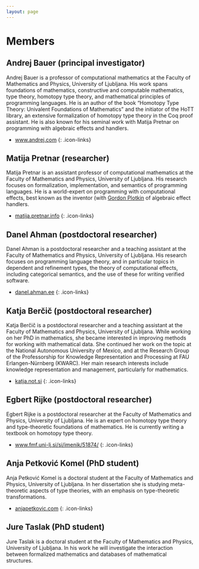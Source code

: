 ```yaml
---
layout: page
---
```


# Members

## Andrej Bauer (principal investigator)

Andrej Bauer is a professor of computational mathematics at the Faculty of Mathematics and Physics, University of Ljubljana. His work spans foundations of mathematics, constructive and computable mathematics, type theory, homotopy type theory, and mathematical principles of programming languages. He is an author of the book “Homotopy Type Theory: Univalent Foundations of Mathematics” and the initiator of the HoTT library, an extensive formalization of homotopy type theory in the Coq proof assistant. He is also known for his seminal work with Matija Pretnar on programming with algebraic effects and handlers.

* <i class="fas fa-home"></i> <a href="http://www.andrej.com/">www.andrej.com</a>
{: .icon-links}

## Matija Pretnar (researcher)

Matija Pretnar is an assistant professor of computational mathematics at the Faculty of Mathematics and Physics, University of Ljubljana. His research focuses on formalization, implementation, and semantics of programming languages. He is a world-expert on programming with computational effects, best known as the inventor (with [Gordon Plotkin](https://www.research.ed.ac.uk/en/persons/gordon-plotkin) of algebraic effect handlers.

* <i class="fas fa-home"></i> <a href="https://matija.pretnar.info">matija.pretnar.info</a>
{: .icon-links}


## Danel Ahman (postdoctoral researcher)

Danel Ahman is a postdoctoral researcher and a teaching assistant at the Faculty of Mathematics and Physics, University of Ljubljana. His research focuses on programming language theory, and in particular topics in dependent and refinement types, the theory of computational effects, including categorical semantics, and the use of these for writing verified software.

* <i class="fas fa-home"></i> <a href="https://danel.ahman.ee">danel.ahman.ee</a>
{: .icon-links}

## Katja Berčič (postdoctoral researcher)

Katja Berčič is a postdoctoral researcher and a teaching assistant at the Faculty of Mathematics and Physics, University of Ljubljana. While working on her PhD in mathematics, she became interested in improving methods for working with mathematical data. She continued her work on the topic at the National Autonomous University of Mexico, and at the Research Group of the Professorship for Knowledge Representation and Processing at FAU Erlangen-Nürnberg (KWARC). Her main research interests include knowledge representation and management, particularly for mathematics.

* <i class="fas fa-home"></i> <a href="http://katja.not.si">katja.not.si</a>
{: .icon-links}

## Egbert Rijke (postdoctoral researcher)

Egbert Rijke is a postdoctoral researcher at the Faculty of Mathematics and Physics, University of Ljubljana. He is an expert on homotopy type theory and type-theoretic foundations of mathematics. He is currently writing a textbook on homotopy type theory.

* <i class="fas fa-home"></i> <a href="https://www.fmf.uni-lj.si/si/imenik/51874/">www.fmf.uni-lj.si/si/imenik/51874/</a>
{: .icon-links}

## Anja Petković Komel (PhD student)

Anja Petković Komel is a doctoral student at the Faculty of Mathematics and Physics, University of Ljubljana. In her dissertation she is studying meta-theoretic aspects of type theories, with an emphasis on type-theoretic transformations.

* <i class="fas fa-home"></i> <a href="https://anjapetkovic.com">anjapetkovic.com</a>
{: .icon-links}

## Jure Taslak (PhD student)

Jure Taslak is a doctoral student at the Faculty of Mathematics and Physics, University of Ljubljana. In his work he will investigate the interaction between formalized mathematics and databases of mathematical structures.
